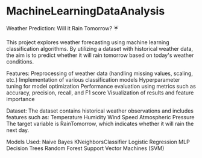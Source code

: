 # MachineLearningDataAnalysis

Weather Prediction: Will it Rain Tomorrow? ☔

This project explores weather forecasting using machine learning classification algorithms. By utilizing a dataset with historical weather data, the aim is to predict whether it will rain tomorrow based on today's weather conditions.

Features:
Preprocessing of weather data (handling missing values, scaling, etc.)
Implementation of various classification models
Hyperparameter tuning for model optimization
Performance evaluation using metrics such as accuracy, precision, recall, and F1 score
Visualization of results and feature importance

Dataset:
The dataset contains historical weather observations and includes features such as:
Temperature
Humidity
Wind Speed
Atmospheric Pressure
The target variable is RainTomorrow, which indicates whether it will rain the next day.

Models Used:
Naive Bayes
KNeighborsClassifier
Logistic Regression
MLP
Decision Trees
Random Forest
Support Vector Machines (SVM)
